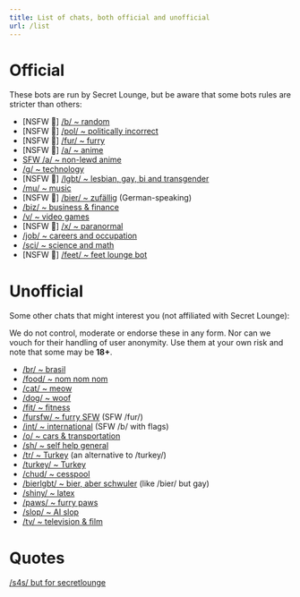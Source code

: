 ```yaml
---
title: List of chats, both official and unofficial
url: /list
---
```


Official
==========

These bots are run by Secret Lounge, but be aware that some bots rules are stricter than others:

- [NSFW 🔞] [/b/ ~ random](https://t.me/secretloungebot)
- [NSFW 🔞] [/pol/ ~ politically incorrect](https://t.me/politicsloungebot)
- [NSFW 🔞] [/fur/ ~ furry](https://t.me/furryloungebot)
- [NSFW 🔞] [/a/ ~ anime](https://t.me/animeloungebot)
- [SFW /a/ ~ non-lewd anime](http://t.me/aglenbot)
- [/g/ ~ technology](https://t.me/techloungebot)
- [NSFW 🔞] [/lgbt/ ~ lesbian, gay, bi and transgender](https://t.me/lgbtloungebot)
- [/mu/ ~ music](https://t.me/musicloungebot)
- [NSFW 🔞] [/bier/ ~ zufällig](https://t.me/bierloungebot) (German-speaking)
- [/biz/ ~ business & finance](https://t.me/bizloungebot)
- [/v/ ~ video games](https://t.me/videogamesloungebot)
- [NSFW 🔞] [/x/ ~ paranormal](https://t.me/paranormalloungebot)
- [/job/ ~ careers and occupation](https://t.me/jobsloungebot)
- [/sci/ ~ science and math](https://t.me/scimathloungebot)
- [NSFW 🔞] [/feet/ ~ feet lounge bot](https://t.me/feetlounge_bot)


Unofficial
=============

Some other chats that might interest you (not affiliated with Secret Lounge):

We do not control, moderate or endorse these in any form. Nor can we vouch for their handling of user anonymity.
Use them at your own risk and note that some may be **18+**.

- [/br/ ~ brasil](https://t.me/brloungebot)
- [/food/ ~ nom nom nom](https://t.me/foodloungebot)
- [/cat/ ~ meow](https://t.me/catloungebot)
- [/dog/ ~ woof](https://t.me/dogloungebot)
- [/fit/ ~ fitness](https://t.me/fitloungerobot)
- [/fursfw/ ~ furry SFW](https://t.me/fursfwbot) (SFW /fur/)
- [/int/ ~ international](https://t.me/intloungebot) (SFW /b/ with flags)
- [/o/ ~ cars & transportation](https://t.me/motorloungebot)
- [/sh/ ~ self help general](https://t.me/AdviceAnonBot)
- [/tr/ ~ Turkey](https://t.me/tranonimbot) (an alternative to /turkey/)
- [/turkey/ ~ Turkey](https://t.me/ZurnaLoungeBot)
- [/chud/ ~ cesspool](https://t.me/freibier_barbot)
- [/bierlgbt/ ~ bier, aber schwuler](https://t.me/schwulbierbot) (like /bier/ but gay)
- [/shiny/ ~ latex](http://t.me/shinyclothesbot)
- [/paws/ ~ furry paws](https://t.me/pawsloungebot)
- [/slop/ ~ AI slop](https://t.me/AISlopggbot)
- [/tv/ ~ television & film](https://t.me/TvAnonChatbot)

Quotes
========

[/s4s/ but for secretlounge](https://t.me/slquotes)
